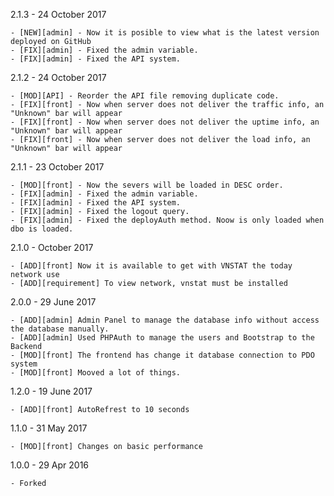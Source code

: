 2.1.3 - 24 October 2017

    - [NEW][admin] - Now it is posible to view what is the latest version deployed on GitHub
    - [FIX][admin] - Fixed the admin variable. 
    - [FIX][admin] - Fixed the API system. 

2.1.2 - 24 October 2017

    - [MOD][API] - Reorder the API file removing duplicate code.
    - [FIX][front] - Now when server does not deliver the traffic info, an "Unknown" bar will appear 
    - [FIX][front] - Now when server does not deliver the uptime info, an "Unknown" bar will appear 
    - [FIX][front] - Now when server does not deliver the load info, an "Unknown" bar will appear

2.1.1 - 23 October 2017 

    - [MOD][front] - Now the severs will be loaded in DESC order. 
    - [FIX][admin] - Fixed the admin variable. 
    - [FIX][admin] - Fixed the API system. 
    - [FIX][admin] - Fixed the logout query. 
    - [FIX][admin] - Fixed the deployAuth method. Noow is only loaded when dbo is loaded. 

2.1.0 - October 2017

    - [ADD][front] Now it is available to get with VNSTAT the today network use
    - [ADD][requirement] To view network, vnstat must be installed

2.0.0 - 29 June 2017 

    - [ADD][admin] Admin Panel to manage the database info without access the database manually.
    - [ADD][admin] Used PHPAuth to manage the users and Bootstrap to the Backend
    - [MOD][front] The frontend has change it database connection to PDO system
    - [MOD][front] Mooved a lot of things.

1.2.0 - 19 June 2017

    - [ADD][front] AutoRefrest to 10 seconds

1.1.0 - 31 May 2017

    - [MOD][front] Changes on basic performance

1.0.0 - 29 Apr 2016

    - Forked
